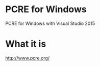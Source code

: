 # PCRE for Windows
PCRE for Windows with Visual Studio 2015

What it is
===========
http://www.pcre.org/
